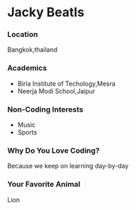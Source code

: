 # Jacky Beatls

### Location
Bangkok,thailand

### Academics
- Birla Institute of Techology,Mesra
- Neerja Modi School,Jaipur

### Non-Coding Interests
- Music
- Sports

### Why Do You Love Coding?
Because we keep on learning day-by-day

### Your Favorite Animal
Lion

